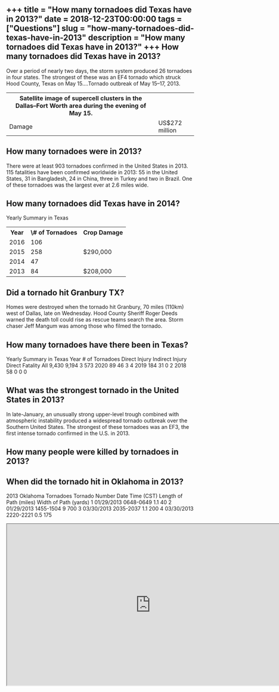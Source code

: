 +++
title = "How many tornadoes did Texas have in 2013?"
date = 2018-12-23T00:00:00
tags = ["Questions"]
slug = "how-many-tornadoes-did-texas-have-in-2013"
description = "How many tornadoes did Texas have in 2013?"
+++
How many tornadoes did Texas have in 2013?
------------------------------------------

Over a period of nearly two days, the storm system produced 26 tornadoes in four states. The strongest of these was an EF4 tornado which struck Hood County, Texas on May 15….Tornado outbreak of May 15–17, 2013.

<table><tr><th>Satellite image of supercell clusters in the Dallas–Fort Worth area during the evening of May 15.</th></tr><tr><td>Damage</td><td>US$272 million</td></tr></table>

How many tornadoes were in 2013?
--------------------------------

There were at least 903 tornadoes confirmed in the United States in 2013. 115 fatalities have been confirmed worldwide in 2013: 55 in the United States, 31 in Bangladesh, 24 in China, three in Turkey and two in Brazil. One of these tornadoes was the largest ever at 2.6 miles wide.

How many tornadoes did Texas have in 2014?
------------------------------------------

Yearly Summary in Texas

<table><tr><th>Year</th><th>\# of Tornadoes</th><th>Crop Damage</th></tr><tr><td>2016</td><td>106</td><td></td></tr><tr><td>2015</td><td>258</td><td>$290,000</td></tr><tr><td>2014</td><td>47</td><td></td></tr><tr><td>2013</td><td>84</td><td>$208,000</td></tr></table>

Did a tornado hit Granbury TX?
------------------------------

Homes were destroyed when the tornado hit Granbury, 70 miles (110km) west of Dallas, late on Wednesday. Hood County Sheriff Roger Deeds warned the death toll could rise as rescue teams search the area. Storm chaser Jeff Mangum was among those who filmed the tornado.

How many tornadoes have there been in Texas?
--------------------------------------------

Yearly Summary in Texas Year # of Tornadoes Direct Injury Indirect Injury Direct Fatality All 9,430 9,194 3 573 2020 89 46 3 4 2019 184 31 0 2 2018 58 0 0 0

What was the strongest tornado in the United States in 2013?
------------------------------------------------------------

In late-January, an unusually strong upper-level trough combined with atmospheric instability produced a widespread tornado outbreak over the Southern United States. The strongest of these tornadoes was an EF3, the first intense tornado confirmed in the U.S. in 2013.

How many people were killed by tornadoes in 2013?
-------------------------------------------------

When did the tornado hit in Oklahoma in 2013?
---------------------------------------------

2013 Oklahoma Tornadoes Tornado Number Date Time (CST) Length of Path (miles) Width of Path (yards) 1 01/29/2013 0648-0649 1.1 40 2 01/29/2013 1455-1504 9 700 3 03/30/2013 2035-2037 1.1 200 4 03/30/2013 2220-2221 0.5 175

<iframe allow="accelerometer; autoplay; clipboard-write; encrypted-media; gyroscope; picture-in-picture" allowfullscreen="" class="__youtube_prefs__  epyt-is-override  no-lazyload" data-no-lazy="1" data-origheight="433" data-origwidth="770" data-skipgform_ajax_framebjll="" height="433" id="_ytid_36102" loading="lazy" src="https://www.youtube.com/embed/xIyx1kmM4vw?enablejsapi=1&autoplay=0&cc_load_policy=0&cc_lang_pref=&iv_load_policy=1&loop=0&modestbranding=0&rel=1&fs=1&playsinline=0&autohide=2&theme=dark&color=red&controls=1&" title="YouTube player" width="770"></iframe>